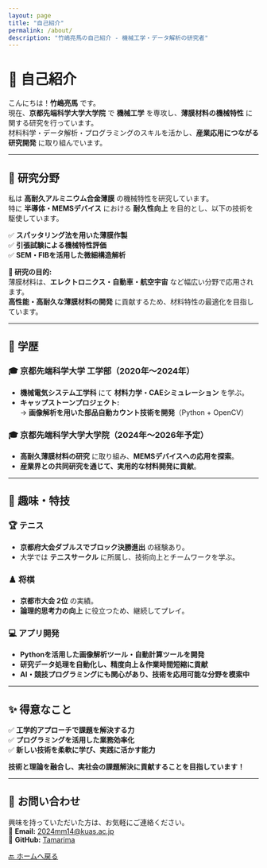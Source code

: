 ```yaml
---
layout: page
title: "自己紹介"
permalink: /about/
description: "竹嶋亮馬の自己紹介 - 機械工学・データ解析の研究者"
---
```


# 🎤 自己紹介

こんにちは！**竹嶋亮馬** です。  
現在、**京都先端科学大学大学院** で **機械工学** を専攻し、**薄膜材料の機械特性** に関する研究を行っています。  
材料科学・データ解析・プログラミングのスキルを活かし、**産業応用につながる研究開発** に取り組んでいます。

---

## 🔬 **研究分野**
私は **高耐久アルミニウム合金薄膜** の機械特性を研究しています。  
特に **半導体・MEMSデバイス** における **耐久性向上** を目的とし、以下の技術を駆使しています。

✅ **スパッタリング法を用いた薄膜作製**  
✅ **引張試験による機械特性評価**  
✅ **SEM・FIBを活用した微細構造解析**  

**📌 研究の目的:**  
薄膜材料は、**エレクトロニクス・自動車・航空宇宙** など幅広い分野で応用されます。  
**高性能・高耐久な薄膜材料の開発** に貢献するため、材料特性の最適化を目指しています。

---

## 📖 **学歴**
### 🎓 **京都先端科学大学 工学部（2020年～2024年）**
- **機械電気システム工学科** にて **材料力学・CAEシミュレーション** を学ぶ。
- **キャップストーンプロジェクト:**  
  → **画像解析を用いた部品自動カウント技術を開発**（Python + OpenCV）

### 🎓 **京都先端科学大学大学院（2024年～2026年予定）**
- **高耐久薄膜材料の研究** に取り組み、**MEMSデバイスへの応用を探索**。
- **産業界との共同研究を通じて、実用的な材料開発に貢献**。

---

## 🎾 **趣味・特技**
### **🏆 テニス**
- **京都府大会ダブルスでブロック決勝進出** の経験あり。  
- 大学では **テニスサークル** に所属し、技術向上とチームワークを学ぶ。

### **♟️ 将棋**
- **京都市大会 2位** の実績。  
- **論理的思考力の向上** に役立つため、継続してプレイ。

### **💻 アプリ開発**
- **Pythonを活用した画像解析ツール・自動計算ツールを開発**  
- **研究データ処理を自動化し、精度向上＆作業時間短縮に貢献**  
- **AI・競技プログラミングにも関心があり、技術を応用可能な分野を模索中**  

---

## **✨ 得意なこと**
✅ **工学的アプローチで課題を解決する力**  
✅ **プログラミングを活用した業務効率化**  
✅ **新しい技術を柔軟に学び、実践に活かす能力**  

**技術と理論を融合し、実社会の課題解決に貢献することを目指しています！**

---

## 📩 **お問い合わせ**
興味を持っていただいた方は、お気軽にご連絡ください。  
📧 **Email:** [2024mm14@kuas.ac.jp](mailto:2024mm14@kuas.ac.jp)  
📂 **GitHub:** [Tamarima](https://github.com/Tamarima)  

[🔙 ホームへ戻る](/)
